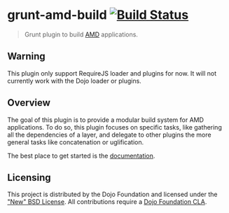 # grunt-amd-build [![Build Status](https://travis-ci.org/ibm-js/grunt-amd-build.svg?branch=master)](https://travis-ci.org/ibm-js/grunt-amd-build)

> Grunt plugin to build [AMD](https://github.com/amdjs/amdjs-api/wiki/AMD) applications.

## Warning 
This plugin only support RequireJS loader and plugins for now. It will not currently work with the Dojo loader or plugins.

## Overview
The goal of this plugin is to provide a modular build system for AMD applications.
To do so, this plugin focuses on specific tasks, like gathering all the dependencies of a layer, and delegate to other plugins the more general tasks like concatenation or uglification.

The best place to get started is the [documentation](docs/Overview.md).

## Licensing

This project is distributed by the Dojo Foundation and licensed under the ["New" BSD License](./LICENSE).
All contributions require a [Dojo Foundation CLA](http://dojofoundation.org/about/claForm).

